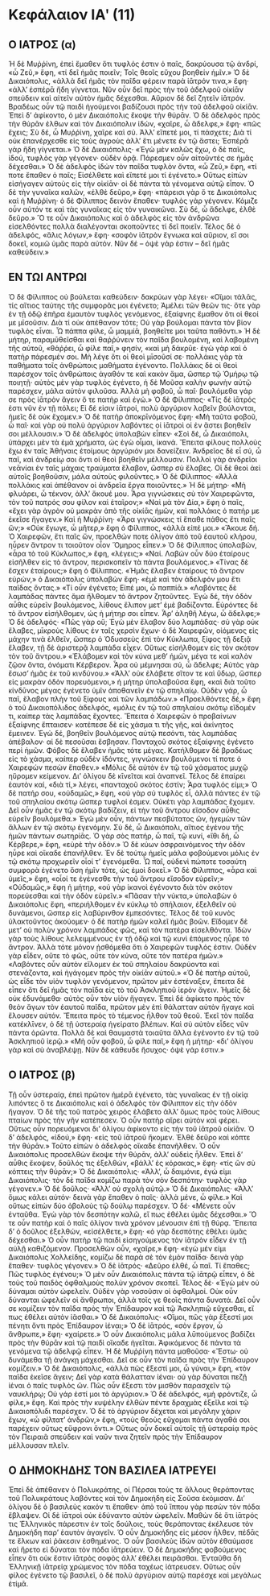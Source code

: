 # Κεφάλαιον ΙΑʹ (11)
## Ο ΙΑΤΡΟΣ (α)
Ἡ δὲ Μυῤῥίνη, ἐπεὶ ἔμαθεν ὅτι τυφλός ἐστιν ὁ παῖς, δακρύουσα τῷ ἀνδρί, «ὦ Ζεῦ,» ἔφη, «τί δεῖ ἡμᾶς ποιεῖν; Τοῖς θεοῖς εὔχου βοηθείν ἡμῖν.» Ὁ δὲ Δικαιόπολις, «ἀλλὰ δεῖ ἡμᾶς τὸν παῖδα φέρειν παρὰ ἰᾱτρόν τινα,» ἔφη· «ἀλλ’ ἑσπέρᾱ ἤδη γίγνεται. Νῦν οὖν δεῖ πρὸς τὴν τοῦ ἀδελφοῦ οἰκίᾱν σπεύδειν καὶ αἰτεῖν αὐτὸν ἡμᾶς δέχεσθαι. Αὔριον δὲ δεῖ ζητεῖν ἰᾱτρόν.
Βραδέως οὖν τῷ παιδὶ ἡγούμενοι βαδίζουσι πρὸς τὴν τοῦ ἀδελφοῦ οἰκίᾱν. Ἐπεὶ δ’ ἀφίκοντο, ὁ μὲν Δικαιόπολις ἔκοψε τὴν θύρᾱν. Ὁ δὲ ἀδελφὸς πρὸς τὴν θύρᾱν ἐλθων καὶ τὸν Δικαιόπολιν ἰδών, «χαῖρε, ὦ ἄδελφε,» ἔφη· «πῶς ἔχεις; Σὺ δέ, ὦ Μυῤῥίνη, χαῖρε καὶ σύ. Ἀλλ’ εἴπετέ μοι, τί πάσχετε; Διὰ τί οὐκ ἐπανέρχεσθε εἰς τοὺς ἀγροὺς ἀλλ’ ἔτι μένετε ἐν τῷ ἄστει; Ἑσπέρᾱ γὰρ ἤδη γίγνεται.» Ὁ δὲ Δικαιόπολις· «Ἐγὼ μὲν καλῶς ἔχω, ὁ δὲ παῖς, ἰδού, τυφλὸς γὰρ γέγονεν· οὐδὲν ὁρᾷ. Πάρεσμεν οὖν αἰτοῦντές σε ἡμᾶς δέχεσθαι.» Ὁ δὲ ἀδελφὸς ἰδὼν τὸν παῖδα τυφλὸν ὄντα, «ὦ Ζεῦ,» ἔφη, «τί ποτε ἔπαθεν ὁ παῖς; Εἰσέλθετε καὶ εἴπετέ μοι τί ἐγένετο.»
Οὕτως εἰπὼν εἰσήγαγεν αὐτοὺς εἰς τὴν οἰκίᾱν· οἱ δὲ πάντα τὰ γένομενα αὐτῷ εἶπον. Ὁ δὲ τὴν γυναῖκα καλῶν, «ἐλθὲ δεῦρο,» ἔφη· «πάρεισι γὰρ ὅ τε Δικαιόπολις καὶ ἡ Μυῤῥίνη· ὁ δὲ Φίλιππος δεινὸν ἔπαθεν· τυφλὸς γὰρ γέγονεν. Κόμιζε οὖν αὐτόν τε καὶ τὰς γυναῖκας εἰς τὸν γυναικῶνα. Σὺ δέ, ὦ ἄδελφε, ἐλθὲ δεῦρο.» Ὅ τε οὖν Δικαιόπολις καὶ ὁ ἀδελφὸς εἰς τὸν ἀνδρῶνα εἰσελθόντες πολλὰ διαλέγονται σκοποῦντες τί δεῖ ποιεῖν. Τέλος δὲ ὁ ἀδελφός, «ἅλις λόγων,» ἔφη· «σοφὸν ἰᾱτρὸν ἔγνωκα καὶ αὔριον, εἴ σοι δοκεῖ, κομιῶ ὑμᾶς παρὰ αὐτόν. Νῦν δέ – ὀψὲ γάρ ἐστιν – δεῖ ἡμᾶς καθεύδειν.»

## ΕΝ ΤΩΙ ΑΝΤΡΩΙ
Ὁ δὲ Φίλιππος οὐ βούλεται καθεύδειν· δακρύων γὰρ λέγει· «Οἴμοι τάλᾱς, τίς αἴτιος ταύτης τῆς συμφορᾶς μοι ἐγένετο; Ἀμέλει τῶν θεῶν τις· ὅτε γὰρ ἐν τῇ ὁδῷ ἐπῆρα ἐμαυτὸν τυφλὸς γενόμενος, ἐξαίφνης ἔμαθον ὅτι οἱ θεοί με μῑσοῦσιν. Διὰ τί οὐκ ἀπέθανον τότε; Οὐ γὰρ βούλομαι πάντα τὸν βίον τυφλὸς εἶναι. Ὦ πάππα φίλε, ὦ μαμμίᾱ, βοηθεῖτε μοι ταῦτα παθόντι.»
Ἡ δὲ μήτηρ, παραμῡθεῖσθαι καὶ θαῤῥύνειν τὸν παῖδα βουλομένη, καὶ λαβομένη τῆς αὐτοῦ, «θάῤῥει, ὦ φίλε παῖ,» φησίν, «καὶ μὴ δάκρῡε· ἐγὼ γὰρ καὶ ὁ πατὴρ πάρεσμέν σοι. Μὴ λέγε ὅτι οἱ θεοὶ μῑσοῦσί σε· πολλάκις γὰρ τὰ παθήματα τοῖς ἀνθρώποις μαθήματα ἐγένοντο. Πολλάκις δὲ οἱ θεοὶ παρέσχον τοῖς ἀνθρώποις ἀγαθόν τε καὶ κακὸν ἅμα, ὥσπερ τῷ Ὁμήρῳ τῷ ποιητῇ· αὐτὸς μὲν γὰρ τυφλὸς ἐγένετο, ἡ δὲ Μοῦσα καλὴν φωνὴν αὐτῷ παρέσχεν, μάλα αὐτὸν φιλοῦσα. Ἀλλὰ μὴ φοβοῦ, ὦ παῖ· βουλόμεθα γάρ σε πρὸς ἰᾱτρὸν ἄγειν ὅ τε πατὴρ καὶ ἐγώ.»
Ὁ δὲ Φίλιππος· «Τίς δὲ ἰᾱτρός ἐστι νῦν ἐν τῇ πόλει; Εἰ δέ εἰσιν ἰᾱτροί, πολὺ ἀργύριον λαβεῖν βούλονται, ἡμεῖς δὲ οὐκ ἔχομεν.» Ὁ δὲ πατὴρ ἀποκρῑνόμενος ἔφη· «Μὴ ταῦτα φοβοῦ, ὦ παῖ· καὶ γὰρ οὐ πολὺ ἀργύριον λαβόντες οἱ ἰᾱτροὶ οἱ ἐν ἄστει βοηθεῖν σοι μέλλουσιν.»
Ὁ δὲ ἀδελφὸς ὑπολαβὼν εἶπεν· «Σοὶ δέ, ὦ Δικαιόπολι, ὑπάρχει μὲν τὰ ἐμὰ χρήματα, ὡς ἐγὼ οἶμαι, ἱκανά. Ἔπειτα φίλους πολλοὺς ἔχω ἐν ταῖς Ἀθήναις ἑτοίμους ἀργύριόν μοι δανείζειν. Ἀνδρεῖος δὲ εἶ σύ, ὦ παῖ, καὶ ἀνδρείῳ σοι ὄντι οἱ θεοὶ βοηθεῖν μέλλουσιν. Πολλοὶ γὰρ ἀνδρεῖοι νεᾱνίαι ἐν ταῖς μάχαις τραύματα ἔλαβον, ὥσπερ σὺ ἔλαβες. Οἱ δὲ θεοὶ ἀεὶ αὐτοῖς βοηθοῦσιν, μάλα αὐτοὺς φιλοῦντες.»
Ὁ δὲ Φίλιππος· «Ἀλλὰ πολλάκις καὶ ἀπέθανον οἱ ἀνδρεῖα ἔργα ποιοῦντες.»
Ἡ δὲ μήτηρ· «Μὴ φλυάρει, ὦ τέκνον, ἀλλ’ ἄκουέ μου. Ἆρα γιγνώσκεις σὺ τὸν Χαιρεφῶντα, τὸν τοῦ πατρός σου φίλον καὶ ἑταῖρον;»
«Ναὶ μὰ τὸν Δία,» ἔφη ὁ παῖς, «ἔχει γὰρ ἀγρὸν οὐ μακρὰν ἀπὸ τῆς οἰκίᾱς ἡμῶν, καὶ πολλάκις ὁ πατήρ με ἐκεῖσε ἤγαγεν.»
Καὶ ἡ Μυῤῥίνη· «Ἆρα γιγνώσκεις τί ἔπαθε πάθος ἔτι παῖς ὤν;»
«Οὐκ ἔγωγε, ὦ μῆτερ,» ἔφη ὁ Φίλιππος, «ἀλλὰ εἰπέ μοι.»
«Ἄκουε δή. Ὁ Χαιρεφῶν, ἔτι παῖς ὤν, προελθών ποτε ὀλίγον ἀπὸ τοῦ ἑαυτοῦ κλήρου, ηὗρεν ἄντρον τι τοιοῦτον οἷον Ὅμηρος εἶπεν.»
Ὁ δὲ Φίλιππος ὑπολαβών, «ἆρα τὸ τοῦ Κύκλωπος,» ἔφη, «λέγεις;»
«Ναί. Λαβών οὖν δύο ἑταίρους εἰσῆλθεν εἰς τὸ ἄντρον, περισκοπεῖν τὰ πάντα βουλόμενος.»
«Τίνας δὲ ἔσχεν ἑταίρους;» ἔφη ὁ Φίλιππος.
«Ἡμᾶς ἔλαβεν ἑταίρους τὸ ἄντρον εὑρών,» ὁ Δικαιόπολις ὑπολαβὼν ἔφη· «ἐμὲ καὶ τὸν ἀδελφόν μου ἔτι παῖδας ὄντας.»
«Τί οὖν ἐγένετο; Εἰπέ μοι, ὦ παππίᾱ.»
«Λαβόντες δὲ λαμπάδας πάντες ἅμα ἤλθομεν τὸ ἄντρον ζητοῦντες. Ἐγὼ δέ, τὴν ὁδὸν αὖθις εὑρεῖν βουλόμενος, λίθους ἔλιπον μετ’ ἐμὲ βαδίζοντα. Εὑρόντες δὲ τὸ ἄντρον εἰσήλθομεν, ὡς ἡ μήτηρ σοι εἶπεν. Ἆρ’ ἀληθῆ λέγω, ὦ ἄδελφε;»
Ὁ δὲ ἀδελφός· «Πῶς γὰρ οὔ; Ἐγὼ μὲν ἔλαβον δύο λαμπάδας· σὺ γὰρ οὐκ ἔλαβες, μῑκροὺς λίθους ἐν ταῖς χερσὶν ἔχων· ὁ δὲ Χαιρεφῶν, οἰόμενος εἰς μάχην τινὰ ἐλθεῖν, ὥσπερ ὁ Ὀδυσσεὺς ἐπὶ τὸν Κύκλωπα, ξίφος τῇ δεξιᾷ ἔλαβεν, τῇ δὲ ἀριστερᾷ λαμπάδα εἶχεν. Οὕτως εἰσήλθομεν εἰς τὸν σκότον τὸν τοῦ ἄντρου.»
«Ἐλάβομεν καὶ τὸν κύνα μεθ’ ἡμῶν, μέγα τε καὶ καλὸν ζῷον ὄντα, ὀνόματι Κέρβερον. Ἆρα οὐ μέμνησαι σύ, ὦ ἄδελφε; Αὐτὸς γὰρ ἔσωσ’ ἡμᾶς ἐκ τοῦ κινδύνου.»
«Ἀλλ’ οὐκ ἐλάβετε σῖτον τε καὶ ὕδωρ, ὥσπερ εἰς μακρὰν ὁδὸν πορευόμενοι,» ἡ μήτηρ ὑπολαβοῦσα ἔφη, «καὶ διὰ τοῦτο κίνδῡνος μέγας ἐγένετο ὑμῖν ἀποθανεῖν ἐν τῷ σπηλαίῳ. Οὐδὲν γάρ, ὦ παῖ, ἔλαβον πλὴν τοῦ ξίφους καὶ τῶν λαμπάδων.»
«Προελθόντες δέ,» ἔφη ὁ τοῦ Δικαιοπόλιδος ἀδελφός, «μόλις ἐν τῷ τοῦ σπηλαίου σκότῳ εἴδομέν τι, καίπερ τὰς λαμπάδας ἔχοντες. Ἔπειτα ὁ Χαιρεφῶν ὁ προβαίνων ἐξαίφνης ἔπταισεν· κατέπεσε δὲ εἰς χάσμα τι τῆς γῆς, καὶ ἀκίνητος ἔμεινεν. Ἐγὼ δέ, βοηθεῖν βουλόμενος αὐτῷ πεσόντι, τὰς λαμπάδας ἀπέβαλον· αἱ δὲ πεσοῦσαι ἔσβησαν.
Πανταχοῦ σκότος ἐξαίφνης ἐγένετο περὶ ἡμῶν. Φόβος δὲ ἔλαβεν ἡμᾶς τότε μέγας. Κατήλθομεν δὲ βραδέως εἰς τὸ χάσμα, καίπερ οὐδὲν ἰδόντες, γιγνώσκειν βουλόμενοι τί ποτε ὁ Χαιρεφών πεσὼν ἔπαθεν.»
«Μόλις δὲ αὐτὸν ἐν τῷ τοῦ χάσματος μυχῷ ηὕρομεν κείμενον. Δι’ ὀλίγου δὲ κῑνεῖται καὶ ἀναπνεῖ. Τέλος δὲ ἐπαίρει ἑαυτὸν καί, «διὰ τί,» λέγει, «πανταχοῦ σκότος ἐστίν; Ἆρα τυφλός εἰμι;» Ὁ δὲ πατήρ σου, «οὐδαμῶς,» ἔφη, «οὐ γὰρ σύ τυφλὸς εἶ, ἀλλὰ πάντες ἐν τῷ τοῦ σπηλαίου σκότῳ ὥσπερ τυφλοί ἐσμεν. Οὐκέτι γὰρ λαμπάδας ἔχομεν. Δεῖ οὖν ἡμᾶς ἐν τῷ σκότῳ βαδίζειν, εἰ τὴν τοῦ ἄντρου εἴσοδον αὖθις εὑρεῖν βουλόμεθα.»
Ἐγὼ μὲν οὖν, πάντων πεσβύτατος ὤν, ἡγεμὼν τῶν ἄλλων ἐν τῷ σκότῳ ἐγενόμην. Σὺ δέ, ὦ Δικαιόπολι, αἴτιος ἐγένου τῆς ἡμῶν πάντων σωτηρίᾱς. Ὁ γὰρ σὸς πατήρ, ὦ παῖ, τῷ κυνί, «ἴθι δή, ὦ Κέρβερε,» ἔφη, «εὑρὲ τὴν ὁδόν.» Ὁ δὲ κύων ὀσφραινόμενος τὴν ὁδὸν ηὗρε καὶ οἴκαδε ἐπανῆλθεν. Ἐν δὲ τούτῳ ἡμεῖς μάλα φοβούμενοι μόλις ἐν τῷ σκότῳ προχωρεῖν οἷοί τ’ ἐγενόμεθα. Ὦ παῖ, οὐδενὶ πώποτε τοσαύτη συμφορὰ ἐγένετο ὅση ἡμῖν τότε, ὡς ἐμοὶ δοκεῖ.»
Ὁ δὲ Φίλιππος, «ἆρα καὶ ὑμεῖς,» ἔφη, «οἷοί τε ἐγένεσθε τὴν τοῦ ἄντρου εἴσοδον εὑρεῖν;»
«Οὐδαμῶς,» ἔφη ἡ μήτηρ, «οὐ γὰρ ἱκανοὶ ἐγένοντο διὰ τὸν σκότον πορεύεσθαι καὶ τὴν ὁδὸν εὑρεῖν.»
«Πᾶσαν τὴν νύκτα,» ὑπολαβὼν ὁ Δικαιόπολις ἔφη, «περιήλθομεν ἐν κύκλῳ τὸ σπήλαιον, ἐξελθεῖν οὐ δυνάμενοι, ὥσπερ εἰς λαβύρινθον ἐμπεσόντες. Τέλος δὲ τοῦ κυνὸς ὑλακτοῦντος ἀκούομεν· ὁ δὲ πατὴρ ἡμῶν καλεῖ ἡμᾶς βοῶν. Εἴδομεν δὲ μετ’ οὐ πολὺν χρόνον λαμπάδος φῶς, καὶ τὸν πατέρα εἰσελθόντα. Ἰδὼν γὰρ τοὺς λίθους λελειμμένους ἐν τῇ ὁδῷ καὶ τῷ κυνὶ ἑπόμενος ηὗρε τὸ ἄντρον. Ἀλλὰ τότε μόνον ᾐσθόμεθα ὅτι ὁ Χαιρεφῶν τυφλός ἐστιν. Οὐδὲν γὰρ εἶδεν, οὔτε τὸ φῶς, οὔτε τὸν κύνα, οὔτε τὸν πατέρα ἡμῶν.»
«Λαβόντες οὖν αὐτὸν εἵλομεν ἐκ τοῦ σπηλαίου δακρύοντα καὶ στενάζοντα, καὶ ἠγάγομεν πρὸς τὴν οἰκίᾱν αὐτοῦ.»
«Ὁ δὲ πατὴρ αὐτοῦ, ὡς εἶδε τὸν υἱὸν τυφλὸν γενόμενον, πρῶτον μὲν ἐστέναξεν, ἔπειτα δὲ εἶπεν ὅτι δεῖ ἡμᾶς τὸν παῖδα εἰς τὸ τοῦ Ἀσκληπιοῦ ἱερὸν ἄγειν. Ἡμεῖς δὲ οὐκ ἐδυνάμεθα· αὐτὸς οὖν τὸν υἱὸν ἤγαγεν. Ἐπεὶ δὲ ἀφίκετο πρὸς τὸν θεὸν ἄγων τὸν ἑαυτοῦ παῖδα, πρῶτον μὲν ἐπὶ θάλατταν αὐτὸν ἤγαγε καὶ ἔλουσεν αὐτόν. Ἔπειτα πρὸς τὸ τέμενος ἦλθον τοῦ θεοῦ. Ἐκεῖ τὸν παῖδα κατέκλῑνεν, ὁ δὲ τῇ ὑστεραίᾳ ἠγείρατο βλέπων. Καὶ σὺ αὐτὸν εἶδες νῦν πάντα ὁρῶντα. Πολλὰ δὲ καὶ θαυμαστὰ τοιαῦτα ἄλλα ἐγένοντο ἐν τῷ τοῦ Ἀσκληπιοῦ ἱερῷ.»
«Μὴ οὖν φοβοῦ, ὦ φίλε παῖ,» ἔφη ἡ μήτηρ· «δι’ ὀλίγου γὰρ καὶ σὺ ἀναβλέψῃ. Νῦν δὲ κάθευδε ἥσυχος· ὀψὲ γάρ ἐστιν.»

## Ο ΙΑΤΡΟΣ (β)
Τῇ οὖν ὑστεραίᾳ, ἐπεὶ πρῶτον ἡμέρᾱ ἐγένετο, τὰς γυναῖκας ἐν τῇ οἰκίᾳ λιπόντες ὅ τε Δικαιόπολις καὶ ὁ ἀδελφὸς τὸν Φίλιππον εἰς τὴν ὁδὸν ἤγαγον. Ὁ δὲ τῆς τοῦ πατρὸς χειρὸς ἐλάβετο ἀλλ’ ὅμως πρὸς τοὺς λίθους πταίων πρὸς τὴν γῆν κατέπεσεν. Ὁ οὖν πατὴρ αἴρει αὐτὸν καὶ φέρει. Οὕτως οὖν πορευόμενοι δι’ ὀλίγου ἀφίκοντο εἰς τὴν τοῦ ἰᾱτροῦ οἰκίᾱν. Ὁ δ’ ἀδελφός, «ἰδού,» ἔφη· «εἰς τοῦ ἰᾱτροῦ ἥκομεν. Ἐλθὲ δεῦρο καὶ κόπτε τὴν θύρᾱν.» Τοῦτο εἰπὼν ὁ ἀδελφὸς οἴκαδε ἐπανῆλθεν.
Ὁ οὖν Δικαιόπολις προσελθὼν ἔκοψε τὴν θύρᾱν, ἀλλ’ οὐδεὶς ἦλθεν. Ἐπεὶ δ’ αὖθις ἔκοψεν, δοῦλός τις ἐξελθών, «βάλλ’ ἐς κόρακας,» ἔφη· «τίς ὢν σὺ κόπτεις τὴν θύρᾱν;» Ὁ δὲ Δικαιόπολις· «Ἀλλ’, ὦ δαιμόνιε, ἐγώ εἰμι Δικαιόπολις· τὸν δὲ παῖδα κομίζω παρὰ τὸν σὸν δεσπότην· τυφλὸς γὰρ γέγονεν.» Ὁ δὲ δοῦλος· «Ἀλλ’ οὐ σχολὴ αὐτῷ.» Ὁ δὲ Δικαιόπολις· «Ἀλλ’ ὅμως κάλει αὐτόν· δεινὰ γὰρ ἔπαθεν ὁ παῖς· ἀλλὰ μένε, ὦ φίλε.» Καὶ οὕτως εἰπὼν δύο ὀβολοὺς τῷ δούλῳ παρέσχεν. Ὁ δέ· «Μένετε οὖν ἐνταῦθα. Ἐγὼ γὰρ τὸν δεσπότην καλῶ, εἴ πως ἐθέλει ὑμᾶς δέχεσθαι.»
Ὅ τε οὖν πατὴρ καὶ ὁ παῖς ὀλίγον τινὰ χρόνον μένουσιν ἐπὶ τῇ θύρᾳ. Ἔπειτα δ’ ὁ δοῦλος ἐξελθών, «εἰσέλθετε,» ἔφη· «ὁ γὰρ δεσπότης ἐθέλει ὑμᾶς δέχεσθαι.» Ὁ οὖν πατὴρ τῷ παιδὶ εἰσηγούμενος τὸν ἰᾱτρὸν εἶδεν ἐν τῇ αὐλῇ καθιζόμενον. Προσελθὼν οὖν, «χαῖρε,» ἔφη· «ἐγὼ μέν εἰμι Δικαιόπολις Χολλείδης, κομίζω δὲ παρὰ σὲ τὸν ἐμὸν παῖδα· δεινὰ γὰρ ἔπαθεν· τυφλὸς γέγονεν.» Ὁ δὲ ἰᾱτρός· «Δεῦρο ἐλθέ, ὦ παῖ. Τί ἔπαθες; Πῶς τυφλὸς ἐγένου;» Ὁ μὲν οὖν Δικαιόπολις πάντα τῷ ἰᾱτρῷ εἶπεν, ὁ δὲ τοὺς τοῦ παιδὸς ὀφθαλμοὺς πολὺν χρόνον σκοπεῖ. Τέλος δὲ· «Ἐγὼ μὲν οὐ δύναμαι αὐτὸν ὠφελεῖν. Οὐδὲν γὰρ νοσοῦσιν οἱ ὀφθαλμοί. Οὐκ οὖν δύνανται ὠφελεῖν οἱ ἄνθρωποι, ἀλλὰ τοῖς γε θεοῖς πάντα δυνατά. Δεῖ οὖν σε κομίζειν τὸν παῖδα πρὸς τὴν Ἐπίδαυρον καὶ τῷ Ἀσκληπιῷ εὔχεσθαι, εἴ πως ἐθέλει αὐτὸν ἰᾶσθαι.» Ὁ δὲ Δικαιόπολις· «Οἴμοι, πῶς γὰρ ἔξεστί μοι πένητι ὄντι πρὸς Ἐπίδαυρον ἰέναι;» Ὁ δὲ ἰᾱτρός, «σὸν ἔργον, ὦ ἄνθρωπε,» ἔφη· «χαίρετε.»
Ὁ οὖν Δικαιόπολις μάλα λῡπούμενος βαδίζει πρὸς τὴν θύρᾱν καὶ τῷ παιδὶ οἴκαδε ἡγεῖται. Ἀφικόμενος δὲ πάντα τὰ γενόμενα τῷ ἀδελφῷ εἶπεν. Ἡ δὲ Μυῤῥίνη πάντα μαθοῦσα· «Ἔστω· οὐ δυνάμεθα τῇ ἀνάγκῃ μάχεσθαι. Δεῖ σε οὖν τὸν παῖδα πρὸς τὴν Ἐπίδαυρον κομίζειν.» Ὁ δὲ Δικαιόπολις, «ἀλλὰ πῶς ἔξεστί μοι, ὦ γύναι,» ἔφη, «τὸν παῖδα ἐκεῖσε ἄγειν; Δεῖ γὰρ κατὰ θάλατταν ἰέναι· οὐ γὰρ δύναται πεζῇ ἰέναι ὁ παῖς τυφλὸς ὤν. Πῶς οὖν ἔξεστι τὸν μισθὸν παρασχεῖν τῷ ναυκλήρῳ; Οὐ γάρ ἐστί μοι τὸ ἀργύριον.»
Ὁ δὲ ἀδελφός, «μὴ φρόντιζε, ὦ φίλε,» ἔφη. Καὶ πρὸς τὴν κυψέλην ἐλθὼν πέντε δραχμὰς ἐξεῖλε καὶ τῷ Δικαιοπόλιδι παρέσχεν. Ὁ δὲ τὸ ἀργύριον δέχεται καὶ μεγάλην χάριν ἔχων, «ὦ φίλτατ’ ἀνδρῶν,» ἔφη, «τοὺς θεοὺς εὔχομαι πάντα ἀγαθά σοι παρέχειν οὕτως εὔφρονι ὄντι.» Οὕτως οὖν δοκεῖ αὐτοῖς τῇ ὑστεραίᾳ πρὸς τὸν Πειραιᾶ σπεύδειν καὶ ναῦν τινα ζητεῖν πρὸς τὴν Ἐπίδαυρον μέλλουσαν πλεῖν.

## Ο ΔΗΜΟΚΗΔΗΣ ΤΟΝ ΒΑΣΙΛΕΑ ΙΑΤΡΕΥΕΙ
Ἐπεὶ δὲ ἀπέθανεν ὁ Πολυκράτης, οἱ Πέρσαι τοὺς τε ἄλλους θεράποντας τοῦ Πολυκράτους λαβόντες καὶ τὸν Δημοκήδη εἰς Σοῦσα ἐκόμισαν. Δι’ ὀλίγου δὲ ὁ βασιλεὺς κακόν τι ἔπαθεν· ἀπὸ τοῦ ἵππου γὰρ πεσὼν τὸν πόδα ἔβλαψεν. Οἱ δὲ ἰᾱτροὶ οὐκ ἐδύναντο αὐτὸν ὠφελεῖν. Μαθὼν δὲ ὅτι ἰᾱτρός τις Ἑλληνικὸς πάρεστιν ἐν τοῖς δούλοις, τοὺς θεράποντας ἐκέλευσε τὸν Δημοκήδη παρ’ ἑαυτὸν ἀγαγεῖν. Ὁ οὖν Δημοκήδης εἰς μέσον ἦλθεν, πέδᾱς τε ἕλκων καὶ ῥάκεσιν ἐσθημένος. Ὁ οὖν βασιλεὺς ἰδὼν αὐτὸν ἐθαύμασε καὶ ἤρετο εἰ δύναται τὸν πόδα ἰᾱτρεύειν. Ὁ δὲ Δημοκήδης φοβούμενος εἶπεν ὅτι οὐκ ἔστιν ἰᾱτρὸς σοφὸς ἀλλ’ ἐθέλει πειρᾶσθαι. Ἐνταῦθα δὴ Ἑλληνικῇ ἰᾱτρείᾳ χρώμενος τὸν πόδα ταχέως ἰάτρευσεν. Οὕτως οὖν φίλος ἐγένετο τῷ βασιλεῖ, ὁ δὲ πολὺ ἀργύριον αὐτῷ παρέσχε καὶ μεγάλως ἐτίμᾱ.